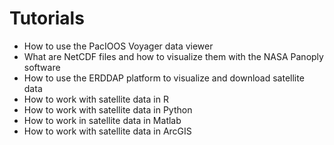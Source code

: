# Tutorials

* How to use the PacIOOS Voyager data viewer
* What are NetCDF files and how to visualize them with the NASA Panoply software
* How to use the ERDDAP platform to visualize and download satellite data
* How to work with satellite data in R
* How to work with satellite data in Python
* How to work in satellite data in Matlab
* How to work with satellite data in ArcGIS





